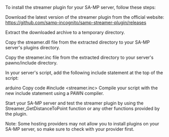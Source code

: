 To install the streamer plugin for your SA-MP server, follow these steps:

Download the latest version of the streamer plugin from the official website: https://github.com/samp-incognito/samp-streamer-plugin/releases

Extract the downloaded archive to a temporary directory.

Copy the streamer.dll file from the extracted directory to your SA-MP server's plugins directory.

Copy the streamer.inc file from the extracted directory to your server's pawno/include directory.

In your server's script, add the following include statement at the top of the script:

arduino
Copy code
#include <streamer.inc>
Compile your script with the new include statement using a PAWN compiler.

Start your SA-MP server and test the streamer plugin by using the Streamer_GetDistanceToPoint function or any other functions provided by the plugin.

Note: Some hosting providers may not allow you to install plugins on your SA-MP server, so make sure to check with your provider first.

